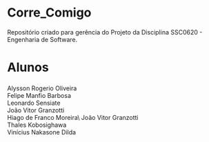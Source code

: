 # Corre_Comigo
####
Repositório criado para gerência do Projeto da Disciplina SSC0620 - Engenharia de Software.
####
# Alunos
###
Alysson Rogerio Oliveira\
Felipe Manfio Barbosa\
Leonardo Sensiate\
João Vitor Granzotti\
Hiago de Franco Moreira\ 
João Vitor Granzotti\
Thales Kobosighawa\
Vinícius Nakasone Dilda 
